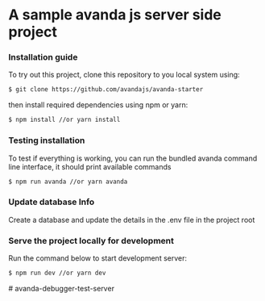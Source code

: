 # A sample avanda js server side project

### Installation guide
To try out this project, clone this repository to you local system using: 

```bash
$ git clone https://github.com/avandajs/avanda-starter
```

then install required dependencies using npm or yarn:

```bash
$ npm install //or yarn install
```
### Testing installation

To test if everything is working, you can run the bundled avanda command line interface,
it should print available commands

```bash
$ npm run avanda //or yarn avanda
```

### Update database Info

Create a database and update the details in the .env file 
in the project root  


### Serve the project locally for development

Run the command below to start development server:

```bash
$ npm run dev //or yarn dev
```
#   a v a n d a - d e b u g g e r - t e s t - s e r v e r  
 